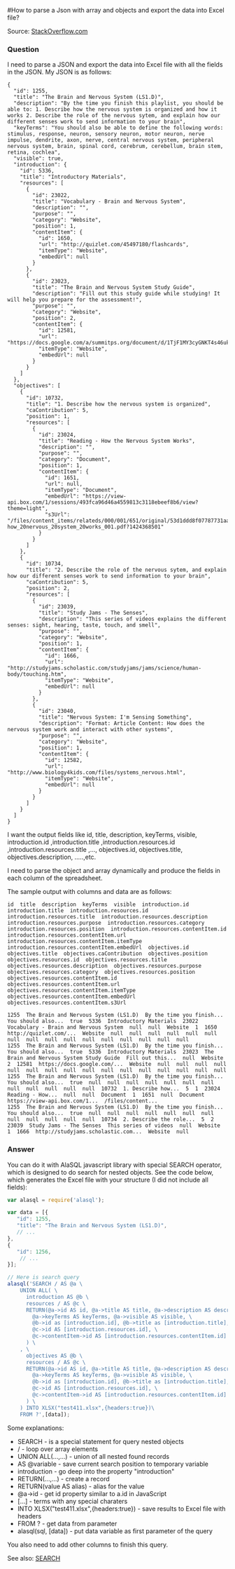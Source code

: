 #How to parse a Json with array and objects and export the data into Excel file?

Source: [StackOverflow.com](http://stackoverflow.com/questions/34527959/parse-a-jsonwith-array-and-objects-and-export-the-data-into-excel-file-in-node/34771859#34771859)

### Question

I need to parse a JSON and export the data into Excel file with all the fields in the JSON.
My JSON is as follows:
```
{
  "id": 1255,
  "title": "The Brain and Nervous System (LS1.D)",
  "description": "By the time you finish this playlist, you should be able to: 1. Describe how the nervous system is organized and how it works 2. Describe the role of the nervous sytem, and explain how our different senses work to send information to your brain",
  "keyTerms": "You should also be able to define the following words: stimulus, response, neuron, sensory neuron, motor neuron, nerve impulse, dendrite, axon, nerve, central nervous system, peripheral nervous system, brain, spinal cord, cerebrum, cerebellum, brain stem, retina, cochlea",
  "visible": true,
  "introduction": {
    "id": 5336,
    "title": "Introductory Materials",
    "resources": [
      {
        "id": 23022,
        "title": "Vocabulary - Brain and Nervous System",
        "description": "",
        "purpose": "",
        "category": "Website",
        "position": 1,
        "contentItem": {
          "id": 1650,
          "url": "http://quizlet.com/45497180/flashcards",
          "itemType": "Website",
          "embedUrl": null
        }
      },
      {
        "id": 23023,
        "title": "The Brain and Nervous System Study Guide",
        "description": "Fill out this study guide while studying! It will help you prepare for the assessment!",
        "purpose": "",
        "category": "Website",
        "position": 2,
        "contentItem": {
          "id": 12581,
          "url": "https://docs.google.com/a/summitps.org/document/d/1TjF1MY3cyGNKT4s46uk1iz5NvjrY59eNPH8YKYYTC_E/edit",
          "itemType": "Website",
          "embedUrl": null
        }
      }
    ]
  },
  "objectives": [
    {
      "id": 10732,
      "title": "1. Describe how the nervous system is organized",
      "caContribution": 5,
      "position": 1,
      "resources": [
        {
          "id": 23024,
          "title": "Reading - How the Nervous System Works",
          "description": "",
          "purpose": "",
          "category": "Document",
          "position": 1,
          "contentItem": {
            "id": 1651,
            "url": null,
            "itemType": "Document",
            "embedUrl": "https://view-api.box.com/1/sessions/493fca96d46a4559813c3118ebeef8b6/view?theme=light",
            "s3Url": "/files/content_items/relateds/000/001/651/original/53d1ddd8f07787731aa7d84f-how_20nervous_20system_20works_001.pdf?1424368501"
          }
        }
      ]
    },
    {
      "id": 10734,
      "title": "2. Describe the role of the nervous sytem, and explain how our different senses work to send information to your brain",
      "caContribution": 5,
      "position": 2,
      "resources": [
        {
          "id": 23039,
          "title": "Study Jams - The Senses",
          "description": "This series of videos explains the different senses: sight, hearing, taste, touch, and smell",
          "purpose": "",
          "category": "Website",
          "position": 1,
          "contentItem": {
            "id": 1666,
            "url": "http://studyjams.scholastic.com/studyjams/jams/science/human-body/touching.htm",
            "itemType": "Website",
            "embedUrl": null
          }
        },
        {
          "id": 23040,
          "title": "Nervous System: I'm Sensing Something",
          "description": "Format: Article Content: How does the nervous system work and interact with other systems",
          "purpose": "",
          "category": "Website",
          "position": 1,
          "contentItem": {
            "id": 12582,
            "url": "http://www.biology4kids.com/files/systems_nervous.html",
            "itemType": "Website",
            "embedUrl": null
          }
        }
      ]
    }
  ]
}
```
 I want the output fields like id, title, description, keyTerms, visible, introduction.id ,introduction.title ,introduction.resources.id ,introduction.resources.title ,..., objectives.id, objectives.title, objectives.description, .....,etc.

I need to parse the object and array dynamically and produce the fields in each column of the spreadsheet.

The sample output with columns and data are as follows:

```
id  title  description  keyTerms  visible  introduction.id  introduction.title  introduction.resources.id  introduction.resources.title  introduction.resources.description  introduction.resources.purpose  introduction.resources.category  introduction.resources.position  introduction.resources.contentItem.id  introduction.resources.contentItem.url  introduction.resources.contentItem.itemType  introduction.resources.contentItem.embedUrl  objectives.id  objectives.title  objectives.caContribution  objectives.position  objectives.resources.id  objectives.resources.title  objectives.resources.description  objectives.resources.purpose  objectives.resources.category  objectives.resources.position  objectives.resources.contentItem.id  objectives.resources.contentItem.url  objectives.resources.contentItem.itemType  objectives.resources.contentItem.embedUrl  objectives.resources.contentItem.s3Url

1255  The Brain and Nervous System (LS1.D)  By the time you finish...  You should also...  true  5336  Introductory Materials  23022  Vocabulary - Brain and Nervous System  null  null  Website  1  1650  http://quizlet.com/...  Website  null  null  null  null  null  null  null  null  null  null  null  null  null  null  null  null
1255  The Brain and Nervous System (LS1.D)  By the time you finish...  You should also...  true  5336  Introductory Materials  23023  The Brain and Nervous System Study Guide  Fill out this...  null  Website  2  12581  https://docs.google.com/...  Website  null  null  null  null  null  null  null  null  null  null  null  null  null  null  null  null
1255  The Brain and Nervous System (LS1.D)  By the time you finish...  You should also...  true  null  null  null  null  null  null  null  null  null  null  null  null  10732  1. Describe how...  5  1  23024  Reading - How...  null  null  Document  1  1651  null  Document  https://view-api.box.com/1...  /files/content...  
1255  The Brain and Nervous System (LS1.D)  By the time you finish...  You should also...  true  null  null  null  null  null  null  null  null  null  null  null  null  10734  2. Describe the role...  5  2  23039  Study Jams - The Senses  This series of videos  null  Website  1  1666  http://studyjams.scholastic.com...  Website  null
```

### Answer
You can do it with AlaSQL javascript library with special SEARCH operator, which is designed to do search for nested objects. See the code below, which generates the Excel file with your structure (I did not include all fields):

```js
var alasql = require('alasql');

var data = [{
   "id": 1255,
   "title": "The Brain and Nervous System (LS1.D)",
   // ...
},
{
   "id": 1256,
    // ...
}];

// Here is search query
alasql('SEARCH / AS @a \
    UNION ALL( \
      introduction AS @b \
      resources / AS @c \
      RETURN(@a->id AS id, @a->title AS title, @a->description AS description, \
        @a->keyTerms AS keyTerms, @a->visible AS visible, \
        @b->id as [introduction.id], @b->title as [introduction.title], \
        @c->id AS [introduction.resources.id], \
        @c->contentItem->id AS [introduction.resources.contentItem.id] \
      ) \
    , \
      objectives AS @b \
      resources / AS @c \
      RETURN(@a->id AS id, @a->title AS title, @a->description AS description, \
        @a->keyTerms AS keyTerms, @a->visible AS visible, \
        @b->id as [introduction.id], @b->title as [introduction.title], \
        @c->id AS [introduction.resources.id], \
        @c->contentItem->id AS [introduction.resources.contentItem.id] \
      ) \
    ) INTO XLSX("test411.xlsx",{headers:true})\
    FROM ?',[data]);
```
Some explanations:

* SEARCH - is a special statement for query nested objects
* / - loop over array elements
* UNION ALL(...,...) - union of all nested found records
* AS @variable - save current search position to temporary variable
* introduction - go deep into the property "introduction"
* RETURN(...,...) - create a record
* RETURN(value AS alias) - alias for the value
* @a->id - get id property similar to a.id in JavaScript
* [...] - terms with any special charaters
* INTO XLSX("test411.xlsx",{headers:true}) - save results to Excel file with headers
* FROM ? - get data from parameter
* alasql(sql, [data]) - put data variable as first parameter of the query

You also need to add other columns to finish this query.

See also: [SEARCH](Search)
